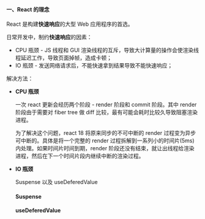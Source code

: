 #### 一、React 的理念

React 是构建**快速响应**的大型 Web 应用程序的首选。

日常开发中，制约**快速响应**的因素：
- CPU 瓶颈 - JS 线程和 GUI 渲染线程的互斥，导致大计算量的操作会使渲染线程延迟工作，导致页面掉帧，造成卡顿；
- IO 瓶颈 - 发送网络请求后，不能快速拿到结果导致不能快速响应；

解决方法：
- **CPU 瓶颈**

    一次 react 更新会经历两个阶段 - render 阶段和 commit 阶段。其中 render 阶段由于需要对 fiber tree 做 diff 比较，最有可能会耗时比较久导致阻塞渲染进程。

    
    为了解决这个问题，react 18 将原来同步的不可中断的 render 过程变为异步可中断的。具体是将一个完整的 render 过程拆解到一系列小的时间片(5ms)内处理。如果时间片时间到期，render 阶段还没有结束，就让出线程给渲染进程，然后在下一个时间片段内继续中断的渲染过程。

- **IO 瓶颈** 
  
  Suspense 以及 useDeferedValue






  #### Suspense



  #### useDeferedValue





